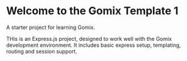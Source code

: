 Welcome to the Gomix Template 1
==============================

A starter project for learning Gomix.

THis is an Express.js project, designed to work well with the Gomix development environment. It includes basic express setup, templating, routing and session support.
